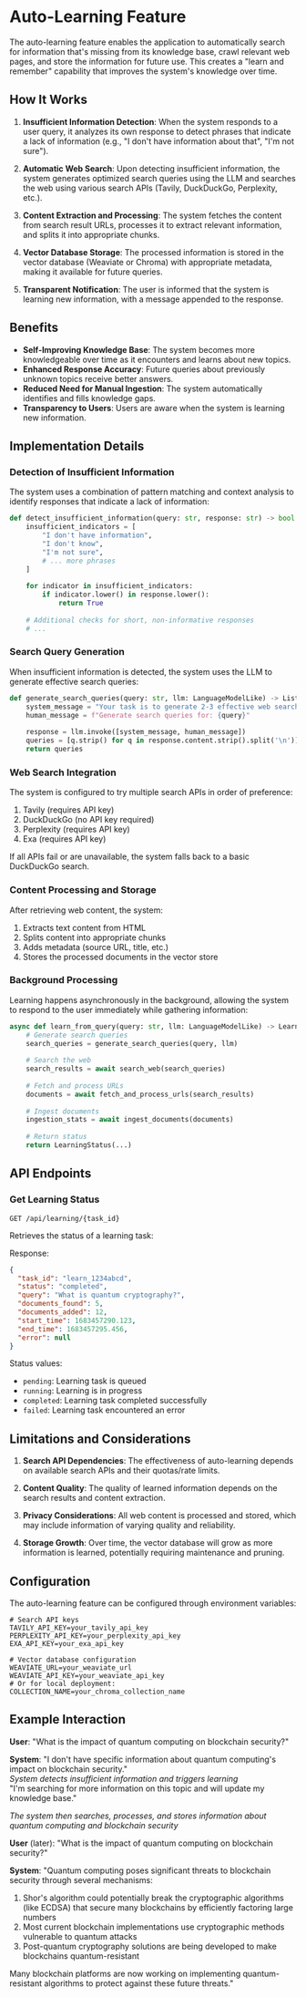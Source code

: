 # Auto-Learning Feature

The auto-learning feature enables the application to automatically search for information that's missing from its knowledge base, crawl relevant web pages, and store the information for future use. This creates a "learn and remember" capability that improves the system's knowledge over time.

## How It Works

1. **Insufficient Information Detection**: When the system responds to a user query, it analyzes its own response to detect phrases that indicate a lack of information (e.g., "I don't have information about that", "I'm not sure").

2. **Automatic Web Search**: Upon detecting insufficient information, the system generates optimized search queries using the LLM and searches the web using various search APIs (Tavily, DuckDuckGo, Perplexity, etc.).

3. **Content Extraction and Processing**: The system fetches the content from search result URLs, processes it to extract relevant information, and splits it into appropriate chunks.

4. **Vector Database Storage**: The processed information is stored in the vector database (Weaviate or Chroma) with appropriate metadata, making it available for future queries.

5. **Transparent Notification**: The user is informed that the system is learning new information, with a message appended to the response.

## Benefits

- **Self-Improving Knowledge Base**: The system becomes more knowledgeable over time as it encounters and learns about new topics.
- **Enhanced Response Accuracy**: Future queries about previously unknown topics receive better answers.
- **Reduced Need for Manual Ingestion**: The system automatically identifies and fills knowledge gaps.
- **Transparency to Users**: Users are aware when the system is learning new information.

## Implementation Details

### Detection of Insufficient Information

The system uses a combination of pattern matching and context analysis to identify responses that indicate a lack of information:

```python
def detect_insufficient_information(query: str, response: str) -> bool:
    insufficient_indicators = [
        "I don't have information",
        "I don't know",
        "I'm not sure",
        # ... more phrases
    ]
    
    for indicator in insufficient_indicators:
        if indicator.lower() in response.lower():
            return True
    
    # Additional checks for short, non-informative responses
    # ...
```

### Search Query Generation

When insufficient information is detected, the system uses the LLM to generate effective search queries:

```python
def generate_search_queries(query: str, llm: LanguageModelLike) -> List[str]:
    system_message = "Your task is to generate 2-3 effective web search queries..."
    human_message = f"Generate search queries for: {query}"
    
    response = llm.invoke([system_message, human_message])
    queries = [q.strip() for q in response.content.strip().split('\n')]
    return queries
```

### Web Search Integration

The system is configured to try multiple search APIs in order of preference:

1. Tavily (requires API key)
2. DuckDuckGo (no API key required)
3. Perplexity (requires API key)
4. Exa (requires API key)

If all APIs fail or are unavailable, the system falls back to a basic DuckDuckGo search.

### Content Processing and Storage

After retrieving web content, the system:

1. Extracts text content from HTML
2. Splits content into appropriate chunks
3. Adds metadata (source URL, title, etc.)
4. Stores the processed documents in the vector store

### Background Processing

Learning happens asynchronously in the background, allowing the system to respond to the user immediately while gathering information:

```python
async def learn_from_query(query: str, llm: LanguageModelLike) -> LearningStatus:
    # Generate search queries
    search_queries = generate_search_queries(query, llm)
    
    # Search the web
    search_results = await search_web(search_queries)
    
    # Fetch and process URLs
    documents = await fetch_and_process_urls(search_results)
    
    # Ingest documents
    ingestion_stats = await ingest_documents(documents)
    
    # Return status
    return LearningStatus(...)
```

## API Endpoints

### Get Learning Status

```
GET /api/learning/{task_id}
```

Retrieves the status of a learning task:

Response:
```json
{
  "task_id": "learn_1234abcd",
  "status": "completed",
  "query": "What is quantum cryptography?",
  "documents_found": 5,
  "documents_added": 12,
  "start_time": 1683457290.123,
  "end_time": 1683457295.456,
  "error": null
}
```

Status values:
- `pending`: Learning task is queued
- `running`: Learning is in progress
- `completed`: Learning task completed successfully
- `failed`: Learning task encountered an error

## Limitations and Considerations

1. **Search API Dependencies**: The effectiveness of auto-learning depends on available search APIs and their quotas/rate limits.

2. **Content Quality**: The quality of learned information depends on the search results and content extraction.

3. **Privacy Considerations**: All web content is processed and stored, which may include information of varying quality and reliability.

4. **Storage Growth**: Over time, the vector database will grow as more information is learned, potentially requiring maintenance and pruning.

## Configuration

The auto-learning feature can be configured through environment variables:

```
# Search API keys
TAVILY_API_KEY=your_tavily_api_key
PERPLEXITY_API_KEY=your_perplexity_api_key
EXA_API_KEY=your_exa_api_key

# Vector database configuration
WEAVIATE_URL=your_weaviate_url
WEAVIATE_API_KEY=your_weaviate_api_key
# Or for local deployment:
COLLECTION_NAME=your_chroma_collection_name
```

## Example Interaction

**User**: "What is the impact of quantum computing on blockchain security?"

**System**: "I don't have specific information about quantum computing's impact on blockchain security."  
*System detects insufficient information and triggers learning*  
"I'm searching for more information on this topic and will update my knowledge base."

*The system then searches, processes, and stores information about quantum computing and blockchain security*

**User** (later): "What is the impact of quantum computing on blockchain security?"

**System**: "Quantum computing poses significant threats to blockchain security through several mechanisms:

1. Shor's algorithm could potentially break the cryptographic algorithms (like ECDSA) that secure many blockchains by efficiently factoring large numbers
2. Most current blockchain implementations use cryptographic methods vulnerable to quantum attacks
3. Post-quantum cryptography solutions are being developed to make blockchains quantum-resistant

Many blockchain platforms are now working on implementing quantum-resistant algorithms to protect against these future threats."